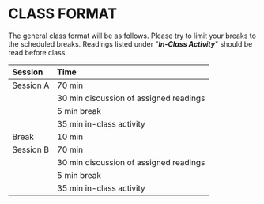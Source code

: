 # CLASS FORMAT

The general class format will be as follows. Please try to limit your breaks to the scheduled breaks. Readings listed under "**_In-Class Activity_**" should be read before class.

Session   | Time
|:---      |:---  |
Session A   | 70 min
            | 30 min discussion of assigned readings
            | 5 min break
            | 35 min in-class activity
Break       | 10 min
Session B   | 70 min
            | 30 min discussion of assigned readings
            | 5 min break
            | 35 min in-class activity
